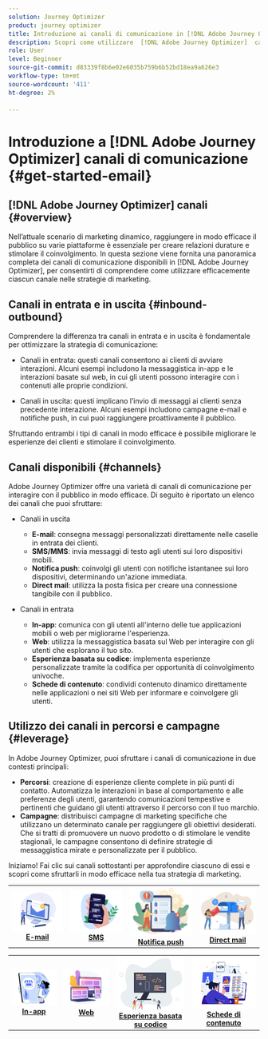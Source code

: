 ```yaml
---
solution: Journey Optimizer
product: journey optimizer
title: Introduzione ai canali di comunicazione in [!DNL Adobe Journey Optimizer]
description: Scopri come utilizzare  [!DNL Adobe Journey Optimizer]  canali di comunicazione.
role: User
level: Beginner
source-git-commit: d83339f8b6e02e6035b759b6b52bd18ea9a626e3
workflow-type: tm+mt
source-wordcount: '411'
ht-degree: 2%

---
```



# Introduzione a [!DNL Adobe Journey Optimizer] canali di comunicazione {#get-started-email}

## [!DNL Adobe Journey Optimizer] canali {#overview}

Nell’attuale scenario di marketing dinamico, raggiungere in modo efficace il pubblico su varie piattaforme è essenziale per creare relazioni durature e stimolare il coinvolgimento. In questa sezione viene fornita una panoramica completa dei canali di comunicazione disponibili in [!DNL Adobe Journey Optimizer], per consentirti di comprendere come utilizzare efficacemente ciascun canale nelle strategie di marketing.

## Canali in entrata e in uscita {#inbound-outbound}

Comprendere la differenza tra canali in entrata e in uscita è fondamentale per ottimizzare la strategia di comunicazione:

* Canali in entrata: questi canali consentono ai clienti di avviare interazioni. Alcuni esempi includono la messaggistica in-app e le interazioni basate sul web, in cui gli utenti possono interagire con i contenuti alle proprie condizioni.

* Canali in uscita: questi implicano l’invio di messaggi ai clienti senza precedente interazione. Alcuni esempi includono campagne e-mail e notifiche push, in cui puoi raggiungere proattivamente il pubblico.

Sfruttando entrambi i tipi di canali in modo efficace è possibile migliorare le esperienze dei clienti e stimolare il coinvolgimento.

## Canali disponibili {#channels}

Adobe Journey Optimizer offre una varietà di canali di comunicazione per interagire con il pubblico in modo efficace. Di seguito è riportato un elenco dei canali che puoi sfruttare:

* Canali in uscita

   * **E-mail**: consegna messaggi personalizzati direttamente nelle caselle in entrata dei clienti.
   * **SMS/MMS**: invia messaggi di testo agli utenti sui loro dispositivi mobili.
   * **Notifica push**: coinvolgi gli utenti con notifiche istantanee sui loro dispositivi, determinando un&#39;azione immediata.
   * **Direct mail**: utilizza la posta fisica per creare una connessione tangibile con il pubblico.

* Canali in entrata

   * **In-app**: comunica con gli utenti all&#39;interno delle tue applicazioni mobili o web per migliorarne l&#39;esperienza.
   * **Web**: utilizza la messaggistica basata sul Web per interagire con gli utenti che esplorano il tuo sito.
   * **Esperienza basata su codice**: implementa esperienze personalizzate tramite la codifica per opportunità di coinvolgimento univoche.
   * **Schede di contenuto**: condividi contenuto dinamico direttamente nelle applicazioni o nei siti Web per informare e coinvolgere gli utenti.

## Utilizzo dei canali in percorsi e campagne {#leverage}

In Adobe Journey Optimizer, puoi sfruttare i canali di comunicazione in due contesti principali:

* **Percorsi**: creazione di esperienze cliente complete in più punti di contatto. Automatizza le interazioni in base al comportamento e alle preferenze degli utenti, garantendo comunicazioni tempestive e pertinenti che guidano gli utenti attraverso il percorso con il tuo marchio.
* **Campagne**: distribuisci campagne di marketing specifiche che utilizzano un determinato canale per raggiungere gli obiettivi desiderati. Che si tratti di promuovere un nuovo prodotto o di stimolare le vendite stagionali, le campagne consentono di definire strategie di messaggistica mirate e personalizzate per il pubblico.

Iniziamo! Fai clic sui canali sottostanti per approfondire ciascuno di essi e scopri come sfruttarli in modo efficace nella tua strategia di marketing.

<table style="table-layout:fixed"><tr style="border: 0;">
<td><a href="../email/get-started-email.md"><img alt="e-mail" src="assets/do-not-localize/email.png"></a>
<div align="center"><a href="../email/get-started-email.md"><strong>E-mail</strong></a></div></td>
<td><a href="../sms/get-started-sms.md"><img alt="sms" src="assets/do-not-localize/sms.png"></a>
<div align="center"><a href="../sms/get-started-sms.md"><strong>SMS</strong></a></div></td>
<td><a href="../push/get-started-push.md"><img alt="push" src="assets/do-not-localize/push.png"></a>
<div align="center"><a href="../push/get-started-push.md"><strong>Notifica push</strong></a></div></td>
<td><a href="../direct-mail/get-started-direct-mail.md"><img alt="direct mail" src="assets/do-not-localize/direct-mail.jpg"></a>
<div align="center"><a href="../direct-mail/get-started-direct-mail.md"><strong>Direct mail</strong></a></div></td>
</tr></table>

<table style="table-layout:fixed"><tr style="border: 0;">
<td><a href="../in-app/get-started-in-app.md"><img alt="in-app" src="assets/do-not-localize/inapp.jpg"></a>
<div align="center"><a href="../in-app/get-started-in-app.md"><strong>In-app</strong></a></div></td>
<td><a href="../web/get-started-web.md"><img alt="web" src="assets/do-not-localize/web.jpg"></a>
<div align="center"><a href="../web/get-started-web.md"><strong>Web</strong></a></div></td>
<td><a href="../code-based/get-started-code-based.md"><img alt="esperienza basata su codice" src="assets/do-not-localize/code.png"></a>
<div align="center"><a href="../code-based/get-started-code-based.md"><strong>Esperienza basata su codice</strong></a></div></td>
<td><a href="../content-card/get-started-content-card.md"><img alt="schede di contenuto" src="assets/do-not-localize/cards.png"></a>
<div align="center"><a href="../content-card/get-started-content-card.md"><strong>Schede di contenuto</strong></a></div></td>
</tr></table>
